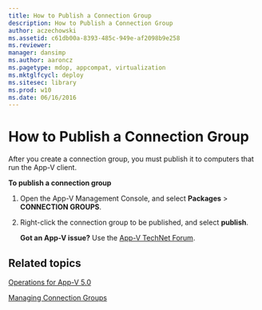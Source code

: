 ```yaml
---
title: How to Publish a Connection Group
description: How to Publish a Connection Group
author: aczechowski
ms.assetid: c61db00a-8393-485c-949e-af2098b9e258
ms.reviewer: 
manager: dansimp
ms.author: aaroncz
ms.pagetype: mdop, appcompat, virtualization
ms.mktglfcycl: deploy
ms.sitesec: library
ms.prod: w10
ms.date: 06/16/2016
---
```



# How to Publish a Connection Group


After you create a connection group, you must publish it to computers that run the App-V client.

**To publish a connection group**

1.  Open the App-V Management Console, and select **Packages** &gt; **CONNECTION GROUPS**.

2.  Right-click the connection group to be published, and select **publish**.

    **Got an App-V issue?** Use the [App-V TechNet Forum](https://social.technet.microsoft.com/Forums/home?forum=mdopappv).

## Related topics


[Operations for App-V 5.0](operations-for-app-v-50.md)

[Managing Connection Groups](managing-connection-groups.md)

 

 





